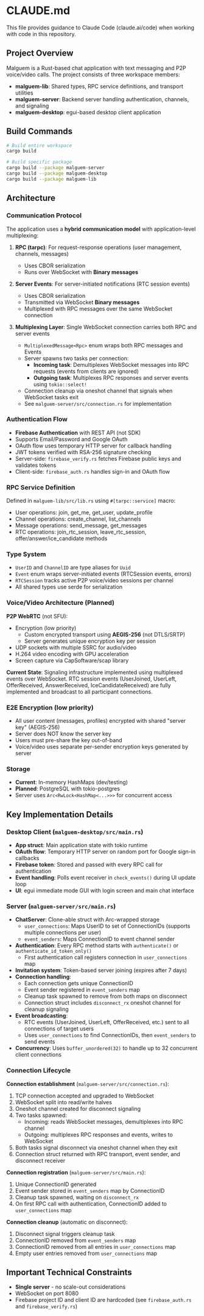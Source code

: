 # CLAUDE.md

This file provides guidance to Claude Code (claude.ai/code) when working with code in this repository.

## Project Overview

Malguem is a Rust-based chat application with text messaging and P2P voice/video calls. The project consists of three workspace members:
- **malguem-lib**: Shared types, RPC service definitions, and transport utilities
- **malguem-server**: Backend server handling authentication, channels, and signaling
- **malguem-desktop**: egui-based desktop client application

## Build Commands

```bash
# Build entire workspace
cargo build

# Build specific package
cargo build --package malguem-server
cargo build --package malguem-desktop
cargo build --package malguem-lib
```

## Architecture

### Communication Protocol

The application uses a **hybrid communication model** with application-level multiplexing:

1. **RPC (tarpc)**: For request-response operations (user management, channels, messages)
   - Uses CBOR serialization
   - Runs over WebSocket with **Binary messages**

2. **Server Events**: For server-initiated notifications (RTC session events)
   - Uses CBOR serialization
   - Transmitted via WebSocket **Binary messages**
   - Multiplexed with RPC messages over the same WebSocket connection

3. **Multiplexing Layer**: Single WebSocket connection carries both RPC and server events
   - `MultiplexedMessage<Rpc>` enum wraps both RPC messages and Events
   - Server spawns two tasks per connection:
     - **Incoming task**: Demultiplexes WebSocket messages into RPC requests (events from clients are ignored)
     - **Outgoing task**: Multiplexes RPC responses and server events using `tokio::select!`
   - Connection cleanup via oneshot channel that signals when WebSocket tasks exit
   - See `malguem-server/src/connection.rs` for implementation

### Authentication Flow

- **Firebase Authentication** with REST API (not SDK)
- Supports Email/Password and Google OAuth
- OAuth flow uses temporary HTTP server for callback handling
- JWT tokens verified with RSA-256 signature checking
- Server-side: `firebase_verify.rs` fetches Firebase public keys and validates tokens
- Client-side: `firebase_auth.rs` handles sign-in and OAuth flow

### RPC Service Definition

Defined in `malguem-lib/src/lib.rs` using `#[tarpc::service]` macro:
- User operations: join, get_me, get_user, update_profile
- Channel operations: create_channel, list_channels
- Message operations: send_message, get_messages
- RTC operations: join_rtc_session, leave_rtc_session, offer/answer/ice_candidate methods

### Type System

- `UserID` and `ChannelID` are type aliases for `Uuid`
- `Event` enum wraps server-initiated events (RTCSession events, errors)
- `RTCSession` tracks active P2P voice/video sessions per channel
- All shared types use serde for serialization

### Voice/Video Architecture (Planned)

**P2P WebRTC** (not SFU):
- Encryption (low priority)
   - Custom encrypted transport using **AEGIS-256** (not DTLS/SRTP)
   - Server generates unique encryption key per session
- UDP sockets with multiple SSRC for audio/video
- H.264 video encoding with GPU acceleration
- Screen capture via CapSoftware/scap library

**Current State**: Signaling infrastructure implemented using multiplexed events over WebSocket. RTC session events (UserJoined, UserLeft, OfferReceived, AnswerReceived, IceCandidateReceived) are fully implemented and broadcast to all participant connections.

### E2E Encryption (low priority)

- All user content (messages, profiles) encrypted with shared "server key" (AEGIS-256)
- Server does NOT know the server key
- Users must pre-share the key out-of-band
- Voice/video uses separate per-sender encryption keys generated by server

### Storage

- **Current**: In-memory HashMaps (dev/testing)
- **Planned**: PostgreSQL with tokio-postgres
- Server uses `Arc<RwLock<HashMap<...>>>` for concurrent access

## Key Implementation Details

### Desktop Client (`malguem-desktop/src/main.rs`)

- **App struct**: Main application state with tokio runtime
- **OAuth flow**: Temporary HTTP server on random port for Google sign-in callbacks
- **Firebase token**: Stored and passed with every RPC call for authentication
- **Event handling**: Polls event receiver in `check_events()` during UI update loop
- **UI**: egui immediate mode GUI with login screen and main chat interface

### Server (`malguem-server/src/main.rs`)

- **ChatServer**: Clone-able struct with Arc-wrapped storage
  - `user_connections`: Maps UserID to set of ConnectionIDs (supports multiple connections per user)
  - `event_senders`: Maps ConnectionID to event channel sender
- **Authentication**: Every RPC method starts with `authenticate()` or `authenticate_id_token_only()`
  - First authentication call registers connection in `user_connections` map
- **Invitation system**: Token-based server joining (expires after 7 days)
- **Connection handling**:
  - Each connection gets unique ConnectionID
  - Event sender registered in `event_senders` map
  - Cleanup task spawned to remove from both maps on disconnect
  - Connection struct includes `disconnect_rx` oneshot channel for cleanup signaling
- **Event broadcasting**:
  - RTC events (UserJoined, UserLeft, OfferReceived, etc.) sent to all connections of target users
  - Uses `user_connections` to find ConnectionIDs, then `event_senders` to send events
- **Concurrency**: Uses `buffer_unordered(32)` to handle up to 32 concurrent client connections

### Connection Lifecycle

**Connection establishment** (`malguem-server/src/connection.rs`):
1. TCP connection accepted and upgraded to WebSocket
2. WebSocket split into read/write halves
3. Oneshot channel created for disconnect signaling
4. Two tasks spawned:
   - Incoming: reads WebSocket messages, demultiplexes into RPC channel
   - Outgoing: multiplexes RPC responses and events, writes to WebSocket
5. Both tasks signal disconnect via oneshot channel when they exit
6. Connection struct returned with RPC transport, event sender, and disconnect receiver

**Connection registration** (`malguem-server/src/main.rs`):
1. Unique ConnectionID generated
2. Event sender stored in `event_senders` map by ConnectionID
3. Cleanup task spawned, waiting on `disconnect_rx`
4. On first RPC call with authentication, ConnectionID added to `user_connections` map

**Connection cleanup** (automatic on disconnect):
1. Disconnect signal triggers cleanup task
2. ConnectionID removed from `event_senders` map
3. ConnectionID removed from all entries in `user_connections` map
4. Empty user entries removed from `user_connections` map

## Important Technical Constraints

- **Single server** - no scale-out considerations
- WebSocket on port 8080
- Firebase project ID and client ID are hardcoded (see `firebase_auth.rs` and `firebase_verify.rs`)

